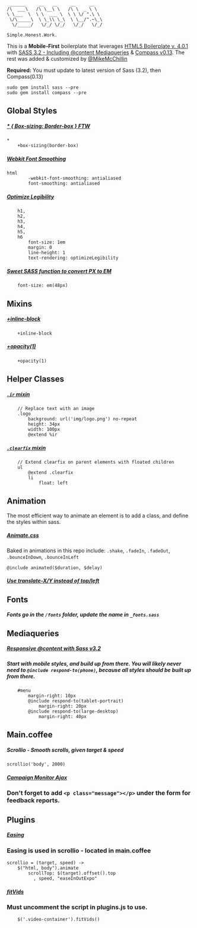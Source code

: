 
     ______     __   __     __     __    
    /\  ___\   /\ \__\ \   /\ \  _ \ \   
    \ \___  \  \ \  ___ \  \ \ \/ ".\ \  
     \/\_____\  \ \_\\ \_\  \ \__/".~\_\ 
      \/_____/   \/_/ \/_/   \/_/   \/_/ 
    
    Simple.Honest.Work.

                             

This is a **Mobile-First** boilerplate that leverages [HTML5 Boilerplate v. 4.0.1](http://html5boilerplate.com) with [SASS 3.2 - Including @content Mediaqueries](http://sass-lang.com/) & [Compass v0.13](http://compass-style.org/).
The rest was added & customized by [@MikeMcChillin](https://twitter.com/mikemcchillin)

**Required:** 
You must update to latest version of Sass (3.2), then Compass(0.13)

    sudo gem install sass --pre
    sudo gem install compass --pre

## Global Styles
##### [* { Box-sizing: Border-box } FTW](http://paulirish.com/2012/box-sizing-border-box-ftw/)

    *
        +box-sizing(border-box)

##### [Webkit Font Smoothing](http://maxvoltar.com/archive/-webkit-font-smoothing)

    html
            -webkit-font-smoothing: antialiased
            font-smoothing: antialiased

##### [Optimize Legibility](http://www.usabilitypost.com/2012/11/06/optimize-legibility/)

        h1,
        h2,
        h3,
        h4,
        h5,
        h6
            font-size: 1em
            margin: 0
            line-height: 1
            text-rendering: optimizeLegibility


##### [Sweet SASS function to convert PX to EM](http://www.pjmccormick.com/sweet-sass-function-convert-px-em)

        font-size: em(48px)


## Mixins


##### [+inline-block](http://compass-style.org/reference/compass/css3/inline_block/)

        +inline-block

##### [+opacity(1)](http://compass-style.org/reference/compass/css3/opacity/)

        +opacity(1)

## Helper Classes

##### [`.ir` mixin](https://github.com/h5bp/html5-boilerplate/blob/master/doc/css.md#ir)

        // Replace text with an image
        .logo
            background: url('img/logo.png') no-repeat
            height: 34px
            width: 100px
            @extend %ir

##### [`.clearfix` mixin](http://stackoverflow.com/questions/7154705/sass-scss-mixin-for-clearfix-best-approach/7154716#7154716)

        // Extend clearfix on parent elements with floated children
        ul
            @extend .clearfix
            li
                float: left

## Animation

The most efficient way to animate an element is to add a class, and define the styles within sass. 

##### [Animate.css](http://daneden.me/animate/)

Baked in animations in this repo include: `.shake`, `.fadeIn`, `.fadeOut`, `.bounceInDown`, `.bounceInLeft`

    @include animated($duration, $delay)


##### [Use translate-X/Y instead of top/left](http://paulirish.com/2012/why-moving-elements-with-translate-is-better-than-posabs-topleft/)


## Fonts

##### Fonts go in the `/fonts` folder, update the name in `_fonts.sass`

## Mediaqueries

##### [Responsive @content with Sass v3.2](http://blog.divshot.com/post/29552945105/useful-sass-mixins-for-responsive-design-font-sizing)

##### **Start with mobile styles**, and build up from there. You will likely never need to `@include respond-to(phone)`, because all styles should be built up from there.

        #menu
            margin-right: 10px
            @include respond-to(tablet-portrait)
                margin-right: 20px
            @include respond-to(large-desktop)
                margin-right: 40px

## Main.coffee

##### Scrollio - Smooth scrolls, given target & speed
    
    scrollio('body', 2000)

##### [Campaign Monitor Ajax](https://gist.github.com/jdennes/1155479)
### Don't forget to add `<p class="message"></p>` under the form for feedback reports.

## Plugins

##### [Easing](http://gsgd.co.uk/sandbox/jquery/easing/)
### Easing is used in **scrollio** - located in main.coffee

    scrollio = (target, speed) ->
        $("html, body").animate
            scrollTop: $(target).offset().top
              , speed, "easeInOutExpo"


##### [fitVids](https://github.com/davatron5000/FitVids.js)
### Must uncomment the script in plugins.js to use.

        $('.video-container').fitVids()

